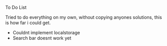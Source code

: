 To Do List


Tried to do everything on my own, without copying anyones solutions, this is how far i could get.

- Couldnt implement localstorage
- Search bar doesnt work yet
